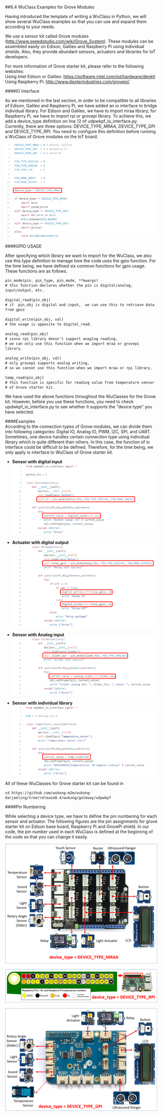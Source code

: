 ##6.4 WuClass Examples for Grove Modules

Having introduced the template of writing a WuClass in Python, we will show several WuClass examples so that you can use and expand them according to your needs. 

We use a sensor kit called Grove modules (http://www.seeedstudio.com/wiki/Grove_System). These modules can be assembled easily on Edison, Galileo and Raspberry Pi using individual shields. Also, they provide abundant sensors, actuators and libraries for IoT developers. 

For more information of Grove starter kit, please refer to the following websites:   
Using Intel Edison or Galileo: https://software.intel.com/iot/hardware/devkit  
Using Raspberry Pi: http://www.dexterindustries.com/grovepi/

####IO Interface   

As we mentioned in the last section, in order to be compatible to all libraries of Edison, Galileo and Raspberry Pi, we have added an io interface to bridge individual library. For Edison and Galileo, we have to import mraa library; for Raspberry Pi, we have to import rpi or grovepi library. To achieve this, we add a device_type definition  on line 12 of udpwkpf_io_interface.py. Currently, there are three options: DEVICE_TYPE_MRAA, DEVICE_TYPE_GPI and DEVICE_TYPE_RPI. You need to configure this definition before running a WuClass of Grove modules on the IoT board.        

![](https://raw.githubusercontent.com/wukong-ntu/wukong-gitbook-figures/master/figures/06-Wuclass/io_interface_type3.png)

####GPIO USAGE  

After specifying which library we want to import for the WuClass, we also use this type definition to manage how the code uses the gpio function. For the time being, we have defined six common functions for gpio usage. These functions are as follows.  
```
pin_mode(pin, pin_type, pin_mode, **kwargs)  
# this function declares whether the pin is digital/analog, input/output, etc.

digital_read(pin_obj)   
# if  pin_obj is digital and input,  we can use this to retrieve data from gpio

digital_write(pin_obj, val)   
# the usage is opposite to digital_read. 

analog_read(pin_obj)  
# since rpi library doesn't support anaglog reading, 
# we can only use this function when we import mraa or grovepi library. 

analog_write(pin_obj, val)
# only grovepi supports analog writing, 
# so we cannot use this function when we import mraa or rpi library. 

temp_read(pin_obj)  
# this function is specific for reading value from temperature sensor 
# of Grove starter kit.  
```  

We have used the above functions throughout the WuClasses for the Grove kit. However, before you use these functions, you need to check updwkpf_io_interface.py to see whether it supports the "device type" you have selected. 

####Examples  
According to the connection types of Grove modules, we can divide them into following categories: Digital IO, Analog IO, PWM, I2C, SPI, and UART. Sometimes, one device handles certain connection type using individual library which is quite different than others. In this case, the function of io interface could be difficult to be defined. Therefore, for the time being, we only apply io interface to WuClass of Grove starter kit.     

* **Sensor with digital input**   
![](https://raw.githubusercontent.com/wukong-ntu/wukong-gitbook-figures/master/figures/06-Wuclass/6_4_example_digital_input.png)  

* **Actuator with digital output**  
![](https://raw.githubusercontent.com/wukong-ntu/wukong-gitbook-figures/master/figures/06-Wuclass/6_4_example_digital_output.png)

* **Sensor with Analog input**   
![](https://raw.githubusercontent.com/wukong-ntu/wukong-gitbook-figures/master/figures/06-Wuclass/6_4_example_analog_input.png)

* **Sensor with individual library**   
![](https://raw.githubusercontent.com/wukong-ntu/wukong-gitbook-figures/master/figures/06-Wuclass/6_4_example_specific_library.png)   

All of these WuClasses for Grove starter kit can be found in  
```
cd https://github.com/wukong-m2m/wukong-darjeeling/tree/release0.4/wukong/gateway/udpwkpf
```

####Pin Numbering  

While selecting a device type, we have to define the pin numbering for each sensor and actuator. The following figures are the pin assignments for grove starter kit on Edison base board, Raspberry Pi and GrovePi shield. In our code, the pin number used in each WuClass is defined at the beginning of the code so that you can change it easily.     
  

![](https://raw.githubusercontent.com/wukong-ntu/wukong-gitbook-figures/master/figures/06-Wuclass/edison_pin_assignment.png)

![](https://raw.githubusercontent.com/wukong-ntu/wukong-gitbook-figures/master/figures/06-Wuclass/rpi_pin_assignment.png)   

![](https://raw.githubusercontent.com/wukong-ntu/wukong-gitbook-figures/master/figures/06-Wuclass/grovepi_pin_assignment.png)  



<!--
  Since the sensor list provided in the Intel IoT official website https://software.intel.com/en-us/iot/hardware/sensors is focus on Grove modules, in this section, we also start on WuClass samples for Grove modules. Although there are countless Grove modules in the list, we can filter the list by component type or connection type. According to the connection types of Grove modules as shown below, there are AIO, GPIO, I2C, PWM, SPI, and UART. With this category, we can categorize WuClass samples for Grove modules into different groups as well. In each group, we will take a WuClass as an example and give an explaination.   
-->

<!-- ![](intel_iot_sensor.png)-->

<!--
* ###**mraa API for Grove Modules**   

 To control Grove modules, we have to find a way to interface with each connection type of Grove modules on the Intel Edison and Intel Galileo. Fortunately, mraa library provides an array of C/C++ API with binding to Python. Therefore, we can use the mraa API to alleviate large efforts of the hardware configuration. Here is the [LINK for mraa Python LIBRARY](http://iotdk.intel.com/docs/master/mraa/python/index.html). In fact, we have already used the mraa API for a button and a light actuator WuClass in the last section. The connection type of button and light actuator is GPIO. The following part is going to explain more about other connection types.  
-->

<!--According to the connection types of Grove modules, we can divide them into following categories: AIO, GPIO, I2C, PWM, SPI, and UART. We will take a WuClass from each category as an example in the following pages. -->  